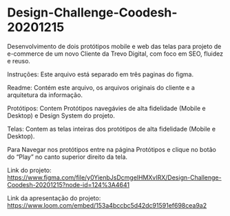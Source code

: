 # Design-Challenge-Coodesh-20201215

Desenvolvimento de dois protótipos mobile e web das telas para projeto de e-commerce de um novo Cliente da Trevo Digital, com foco em SEO, fluidez e reuso.

Instruções:
Este arquivo está separado em três paginas do figma.

Readme: Contém este arquivo, os arquivos originais do cliente e a arquitetura da informação. 

Protótipos: Contem Protótipos navegávies de alta fidelidade (Mobile e Desktop) e Design System do projeto.

Telas: Contem as telas inteiras dos protótipos de alta fidelidade (Mobile e Desktop).


Para Navegar nos protótipos entre na página Protótipos e clique no botão do “Play” no canto superior direito da tela.

Link do projeto: https://www.figma.com/file/y0YienbJsDcmgelHMXvIRX/Design-Challenge-Coodesh-20201215?node-id=124%3A4641

Link da apresentação do projeto: https://www.loom.com/embed/153a4bccbc5d42dc91591ef698cea9a2
